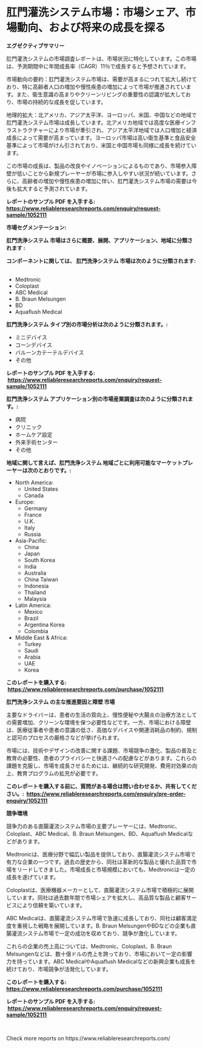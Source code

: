 <p><h1>肛門灌洗システム市場：市場シェア、市場動向、および将来の成長を探る</h1></p><p><strong>エグゼクティブサマリー</strong></p>
<p><p>肛門灌洗システムの市場調査レポートは、市場状況に特化しています。この市場は、予測期間中に年間成長率（CAGR）11％で成長すると予想されています。</p><p>市場動向の要約：肛門灌洗システム市場は、需要が高まるにつれて拡大し続けており、特に高齢者人口の増加や慢性疾患の増加によって市場が推進されています。また、衛生意識の高まりやクリーンリビングの重要性の認識が拡大しており、市場の持続的な成長を促しています。</p><p>地理的拡大：北アメリカ、アジア太平洋、ヨーロッパ、米国、中国などの地域で肛門灌洗システム市場は成長しています。北アメリカ地域では高度な医療インフラストラクチャーにより市場が牽引され、アジア太平洋地域では人口増加と経済成長によって需要が高まっています。ヨーロッパ市場は高い衛生基準と食品安全基準によって市場がけん引されており、米国と中国市場も同様に成長を続けています。</p><p>この市場の成長は、製品の改良やイノベーションによるものであり、市場参入障壁が低いことから新規プレーヤーが市場に参入しやすい状況が続いています。さらに、高齢者の増加や慢性疾患の増加に伴い、肛門灌洗システム市場の需要は今後も拡大すると予測されています。</p></p>
<p><strong>レポートのサンプル PDF を入手する: <a href="https://www.reliableresearchreports.com/enquiry/request-sample/1052111">https://www.reliableresearchreports.com/enquiry/request-sample/1052111</a></strong></p>
<p><strong>市場セグメンテーション:</strong></p>
<p><strong> 肛門洗浄システム 市場はさらに概要、展開、アプリケーション、地域に分類されます :</strong></p>
<p><strong>コンポーネントに関しては、 肛門洗浄システム 市場は次のように分類されます: &nbsp;</strong></p>
<p><ul><li>Medtronic</li><li>Coloplast</li><li>ABC Medical</li><li>B. Braun Melsungen</li><li>BD</li><li>Aquaflush Medical</li></ul></p>
<p><strong> 肛門洗浄システム タイプ別の市場分析は次のように分類されます。:</strong></p>
<p><ul><li>ミニデバイス</li><li>コーンデバイス</li><li>バルーンカテーテルデバイス</li><li>その他</li></ul></p>
<p><strong>レポートのサンプル PDF を入手する: &nbsp;<a href="https://www.reliableresearchreports.com/enquiry/request-sample/1052111">https://www.reliableresearchreports.com/enquiry/request-sample/1052111</a></strong></p>
<p><strong> 肛門洗浄システム アプリケーション別の市場産業調査は次のように分類されます。:</strong></p>
<p><ul><li>病院</li><li>クリニック</li><li>ホームケア設定</li><li>外来手術センター</li><li>その他</li></ul></p>
<p><strong>地域に関して言えば、肛門洗浄システム 地域ごとに利用可能なマーケットプレーヤーは次のとおりです。:</strong></p>
<p><ul>
    <li>
        North America:
        <ul>
            <li>United States</li>
            <li>Canada</li>
        </ul>
    </li>
    <li>
        Europe:
        <ul>
            <li>Germany</li>
            <li>France</li>
            <li>U.K.</li>
            <li>Italy</li>
            <li>Russia</li>
        </ul>
    </li>
    <li>
        Asia-Pacific:
        <ul>
            <li>China</li>
            <li>Japan</li>
            <li>South Korea</li>
            <li>India</li>
            <li>Australia</li>
            <li>China Taiwan</li>
            <li>Indonesia</li>
            <li>Thailand</li>
            <li>Malaysia</li>
        </ul>
    </li>
    <li>
        Latin America:
        <ul>
            <li>Mexico</li>
            <li>Brazil</li>
            <li>Argentina Korea</li>
            <li>Colombia</li>
        </ul>
    </li>
    <li>
        Middle East & Africa:
        <ul>
            <li>Turkey</li>
            <li>Saudi</li>
            <li>Arabia</li>
            <li>UAE</li>
            <li>Korea</li>
        </ul>
    </li>
    </ul></p>
<p><strong>このレポートを購入する: &nbsp;<a href="https://www.reliableresearchreports.com/purchase/1052111">https://www.reliableresearchreports.com/purchase/1052111</a></strong></p>
<p><strong>肛門洗浄システム の主な推進要因と障壁 市場</strong></p>
<p><p>主要なドライバーは、患者の生活の質向上、慢性便秘や大腸炎の治療方法としての需要増加、クリーンな環境を保つ必要性などです。一方、市場における障壁は、医療従事者や患者の意識の低さ、高価なデバイスや関連消耗品の制約、規制と認可のプロセスの厳格さなどが挙げられます。</p><p>市場には、技術やデザインの改善に関する課題、市場競争の激化、製品の普及と教育の必要性、患者のプライバシーと快適さへの配慮などがあります。これらの課題を克服し、市場を成長させるためには、継続的な研究開発、費用対効果の向上、教育プログラムの拡充が必要です。</p></p>
<p><strong>このレポートを購入する前に、質問がある場合は問い合わせるか、共有してください。:&nbsp; <a href="https://www.reliableresearchreports.com/enquiry/pre-order-enquiry/1052111">https://www.reliableresearchreports.com/enquiry/pre-order-enquiry/1052111</a></strong></p>
<p><strong>競争環境</strong></p>
<p><p>競争力のある直腸灌流システム市場の主要プレーヤーには、Medtronic、Coloplast、ABC Medical、B. Braun Melsungen、BD、Aquaflush Medicalなどがあります。</p><p>Medtronicは、医療分野で幅広い製品を提供しており、直腸灌流システム市場で有力な企業の一つです。過去の歴史から、同社は革新的な製品と優れた品質で市場をリードしてきました。市場成長と市場規模においても、Medtronicは一定の成長を遂げています。</p><p>Coloplastは、医療機器メーカーとして、直腸灌流システム市場で積極的に展開しています。同社は過去数年間で市場シェアを拡大し、高品質な製品と顧客サービスにより信頼を築いています。</p><p>ABC Medicalは、直腸灌流システム市場で急速に成長しており、同社は顧客満足度を重視した戦略を展開しています。B. Braun MelsungenやBDなどの企業も直腸灌流システム市場で一定の成功を収めており、競争が激化しています。</p><p>これらの企業の売上高については、Medtronic、Coloplast、B. Braun Melsungenなどは、数十億ドルの売上を誇っており、市場において一定の影響力を持っています。ABC MedicalやAquaflush Medicalなどの新興企業も成長を続けており、市場競争が活発化しています。</p></p>
<p><strong>このレポートを購入する: &nbsp; <a href="https://www.reliableresearchreports.com/purchase/1052111">https://www.reliableresearchreports.com/purchase/1052111</a></strong></p>
<p><strong>レポートのサンプル PDF を入手する: &nbsp;<a href="https://www.reliableresearchreports.com/enquiry/request-sample/1052111">https://www.reliableresearchreports.com/enquiry/request-sample/1052111</a></strong><strong></strong></p>
<p>&nbsp;</p>
<p>Check more reports on https://www.reliableresearchreports.com/</p>